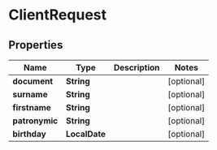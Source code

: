 

# ClientRequest


## Properties

| Name | Type | Description | Notes |
|------------ | ------------- | ------------- | -------------|
|**document** | **String** |  |  [optional] |
|**surname** | **String** |  |  [optional] |
|**firstname** | **String** |  |  [optional] |
|**patronymic** | **String** |  |  [optional] |
|**birthday** | **LocalDate** |  |  [optional] |



